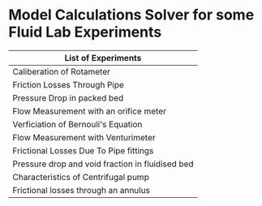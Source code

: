 # Model Calculations Solver for some Fluid Lab Experiments

|List of Experiments |
|--- |
|Caliberation of Rotameter |
|Friction Losses Through Pipe |
|Pressure Drop in packed bed |
|Flow Measurement with an orifice meter |
|Verficiation of Bernouli's Equation |
|Flow Measurement with Venturimeter |
|Frictional Losses Due To Pipe fittings |
|Pressure drop and void fraction in fluidised bed |
|Characteristics of Centrifugal pump |
|Frictional losses through an annulus |
